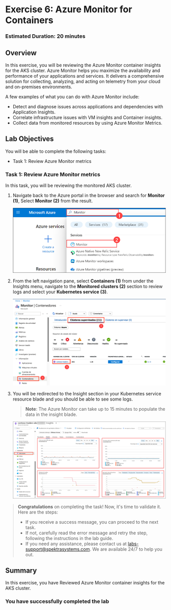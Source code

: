 # Exercise 6: Azure Monitor for Containers
   
### Estimated Duration: 20 minutes

## Overview

In this exercise, you will be reviewing the Azure Monitor container insights for the AKS cluster. Azure Monitor helps you maximize the availability and performance of your applications and services. It delivers a comprehensive solution for collecting, analyzing, and acting on telemetry from your cloud and on-premises environments.

A few examples of what you can do with Azure Monitor include:

- Detect and diagnose issues across applications and dependencies with Application Insights.
- Correlate infrastructure issues with VM insights and Container insights.
- Collect data from monitored resources by using Azure Monitor Metrics.

## Lab Objectives

You will be able to complete the following tasks:

- Task 1: Review Azure Monitor metrics

### Task 1: Review Azure Monitor metrics

In this task, you will be reviewing the monitored AKS cluster.

1. Navigate back to the Azure portal in the browser and search for **Monitor (1)**, Select **Monitor (2)** from the result.

   ![This is a screenshot of the Azure Portal for AKS showing adding a Namespace.](media/monitor1.png "Add a Namespace")
     
1. From the left navigation pane, select **Containers (1)** from under the Insights menu, navigate to the **Monitored clusters (2)** section to review logs and select your **Kubernetes service (3)**.

   ![This is a screenshot of the Azure Portal for AKS showing adding a Namespace.](media/13.png "Add a Namespace")
   
1. You will be redirected to the Insight section in your Kubernetes service resource blade and you should be able to see some logs.

   > **Note**: The Azure Monitor can take up to 15 minutes to populate the data in the insight blade.
    
    ![This is a screenshot of the Azure Portal for AKS showing adding a Namespace.](media/12.png "Add a Namespace")

<validation step="ba51688d-c5b8-43c8-811c-e78e9a5539ce" />

> **Congratulations** on completing the task! Now, it's time to validate it. Here are the steps:
> - If you receive a success message, you can proceed to the next task.
> - If not, carefully read the error message and retry the step, following the instructions in the lab guide. 
> - If you need any assistance, please contact us at labs-support@spektrasystems.com. We are available 24/7 to help you out.

## Summary

In this exercise, you have Reviewed Azure Monitor container insights for the AKS cluster.

### You have successfully completed the lab
